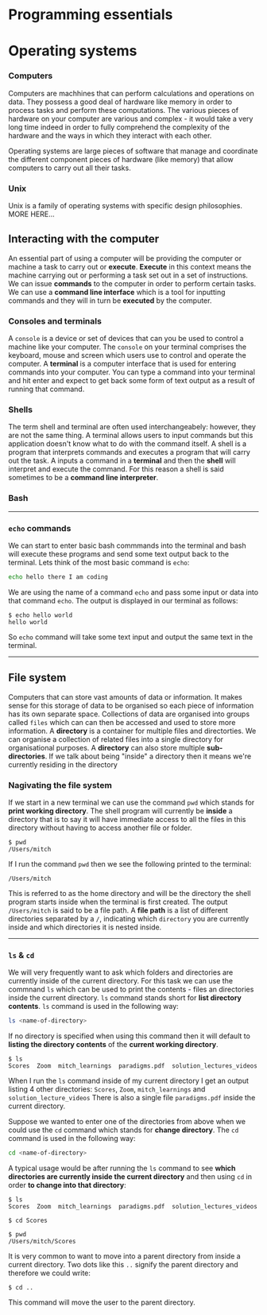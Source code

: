 # Programming essentials

# Operating systems

### Computers

Computers are machhines that can perform calculations and operations on data. They possess a good deal of hardware like memory in order to process tasks and perform these computations. The various pieces of hardware on your computer are various and complex - it would take a very long time indeed in order to fully comprehend the complexity of the hardware and the ways in which they interact with each other.

Operating systems are large pieces of software that manage and coordinate the different component pieces of hardware (like memory) that allow computers to carry out all their tasks.

### Unix

Unix is a family of operating systems with specific design philosophies. MORE HERE...

## Interacting with the computer

An essential part of using a computer will be providing the computer or machine a task to carry out or **execute**. **Execute** in this context means the machine carrying out or performing a task set out in a set of instructions. We can issue **commands** to the computer in order to perform certain tasks. We can use a **command line interface** which is a tool for inputting commands and they will in turn be **executed** by the computer.

### Consoles and terminals

A `console` is a device or set of devices that can you be used to control a machine like your computer. The `console` on your terminal comprises the keyboard, mouse and screen which users use to control and operate the computer. A **terminal** is a computer interface that is used for entering commands into your computer. You can type a command into your terminal and hit enter and expect to get back some form of text output as a result of running that command.

### Shells

The term shell and terminal are often used interchangeabely: however, they are not the same thing. A terminal allows users to input commands but this application doesn't know what to do with the command itself. A shell is a program that interprets commands and executes a program that will carry out the task. A inputs a command in a **terminal** and then the **shell** will interpret and execute the command. For this reason a shell is said sometimes to be a **command line interpreter**.

### Bash

---

### `echo` commands

We can start to enter basic bash commmands into the terminal and bash will execute these programs and send some text output back to the terminal. Lets think of the most basic command is `echo`:

```bash
echo hello there I am coding
```

We are using the name of a command `echo` and pass some input or data into that command `echo`.
The output is displayed in our terminal as follows:

```terminal
$ echo hello world
hello world
```

So `echo` command will take some text input and output the same text in the terminal.

---

## File system

Computers that can store vast amounts of data or information. It makes sense for this storage of data to be organised so each piece of information has its own separate space. Collections of data are organised into groups called `files` which can can then be accessed and used to store more information. A **directory** is a container for multiple files and directorties. We can organise a collection of related files into a single directory for organisational purposes. A **directory** can also store multiple **sub-directories**.
If we talk about being "inside" a directory then it means we're currently residing in the directory

### Nagivating the file system

If we start in a new terminal we can use the command `pwd` which stands for **print working directory**. The shell program will currently be **inside** a directory that is to say it will have immediate access to all the files in this directory without having to access another file or folder.

```terminal
$ pwd
/Users/mitch
```

If I run the command `pwd` then we see the following printed to the terminal:

```terminal
/Users/mitch
```

This is referred to as the home directory and will be the directory the shell program starts inside when the terminal is first created.
The output `/Users/mitch` is said to be a file path. A **file path** is a list of different directories separated by a `/`, indicating which `directory` you are currently inside and which directories it is nested inside.

---

### `ls` & `cd`

We will very frequently want to ask which folders and directories are currently inside of the current directory. For this task we can use the commnand `ls` which can be used to print the contents - files an directories inside the current directory. `ls` command stands short for **list directory contents**. `ls` command is used in the following way:

```bash
ls <name-of-directory>
```

If no directory is specified when using this command then it will default to **listing the directory contents** of the **current working directory**.

```terminal
$ ls
Scores  Zoom  mitch_learnings  paradigms.pdf  solution_lectures_videos
```

When I run the `ls` command inside of my current directory I get an output listing 4 other directories:
`Scores`, `Zoom`, `mitch_learnings` and `solution_lecture_videos`
There is also a single file `paradigms.pdf` inside the current directory.

Suppose we wanted to enter one of the directories from above when we could use the `cd` command which stands for **change directory**. The `cd` command is used in the following way:

```bash
cd <name-of-directory>
```

A typical usage would be after running the `ls` command to see **which directories are currently inside the current directory** and then using `cd` in order **to change into that directory**:

```terminal
$ ls
Scores  Zoom  mitch_learnings  paradigms.pdf  solution_lectures_videos

$ cd Scores

$ pwd
/Users/mitch/Scores
```

It is very common to want to move into a parent directory from inside a current directory. Two dots like this `..` signify the parent directory and therefore we could write:

```terminal
$ cd ..
```

This command will move the user to the parent directory.
